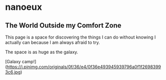 # nanoeux
## The World Outside my Comfort Zone
This page is a space for discovering the things I can do without knowing I actually can because I am always afraid to try.

The space is as huge as the galaxy.

[Galaxy camp!] (https://i.pinimg.com/originals/0f/36/e4/0f36e493945939796a0f1f26983993c6.jpg)
